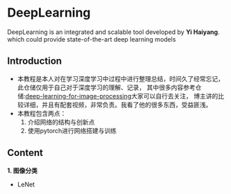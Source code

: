 # DeepLearning

DeepLearning is an integrated and scalable tool developed by **Yi Haiyang**. 
which could provide state-of-the-art deep learning models

## Introduction

* 本教程是本人对在学习深度学习中过程中进行整理总结，时间久了经常忘记，此仓储仅用于自己对于深度学习的理解、记录，
其中很多内容参考仓储:[deep-learning-for-image-processing](https://github.com/WZMIAOMIAO/deep-learning-for-image-processing)大家可以自行去关注，
博主讲的比较详细，并且有配套视频，非常负责。我看了他的很多东西，受益匪浅。
* 本教程包含两点：
    1. 介绍网络的结构与创新点
    2. 使用pytorch进行网络搭建与训练

## Content

**1. 图像分类**
  * LeNet